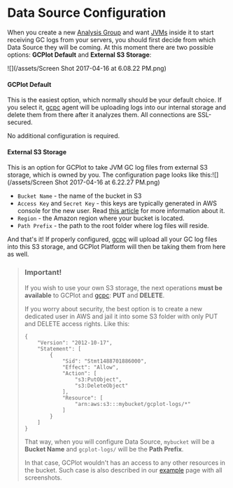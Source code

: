 # Data Source Configuration

When you create a new [Analysis Group](/gcplot-overview/analyze-groups.md) and want [JVMs](/gcplot-overview/analyze-groups.md#jvms) inside it to start receiving GC logs from your servers, you should first decide from which Data Source they will be coming. At this moment there are two possible options: **GCPlot Default** and **External S3 Storage**:

![](/assets/Screen Shot 2017-04-16 at 6.08.22 PM.png)

#### GCPlot Default

This is the easiest option, which normally should be your default choice. If you select it, [gcpc](/log-files-processing/connector-installation-and-configuration.md) agent will be uploading logs into our internal storage and delete them from there after it analyzes them. All connections are SSL-secured.

No additional configuration is required.

#### External S3 Storage

This is an option for GCPlot to take JVM GC log files from external S3 storage, which is owned by you. The configuration page looks like this:![](/assets/Screen Shot 2017-04-16 at 6.22.27 PM.png)

* `Bucket Name` - the name of the bucket in S3
* `Access Key` and `Secret Key` - this keys are typically generated in AWS console for the new user. Read [this article](https://aws.amazon.com/blogs/security/wheres-my-secret-access-key/) for more information about it.
* `Region` - the Amazon region where your bucket is located.
* `Path Prefix` - the path to the root folder where log files will reside.

And that's it! If properly configured, [gcpc](/log-files-processing/connector-installation-and-configuration.md) will upload all your GC log files into this S3 storage, and GCPlot Platform will then be taking them from here as well.

> ### Important!
>
> If you wish to use your own S3 storage, the next operations **must be available** to GCPlot and [gcpc](/log-files-processing/connector-installation-and-configuration.md): **PUT** and **DELETE**.
>
> If you worry about security, the best option is to create a new dedicated user in AWS and jail it into some S3 folder with only PUT and DELETE access rights. Like this:
>
> ```
> {
>     "Version": "2012-10-17",
>     "Statement": [
>         {
>             "Sid": "Stmt1488701886000",
>             "Effect": "Allow",
>             "Action": [
>                 "s3:PutObject",
>                 "s3:DeleteObject"
>             ],
>             "Resource": [
>                 "arn:aws:s3:::mybucket/gcplot-logs/*"
>             ]
>         }
>     ]
> }
> ```
>
> That way, when you will configure Data Source, `mybucket` will be a **Bucket Name** and `gcplot-logs/` will be the **Path Prefix**.
>
> In that case, GCPlot wouldn't has an access to any other resources in the bucket. Such case is also described in our [example](/log-files-processing/example.md) page with all screenshots.



